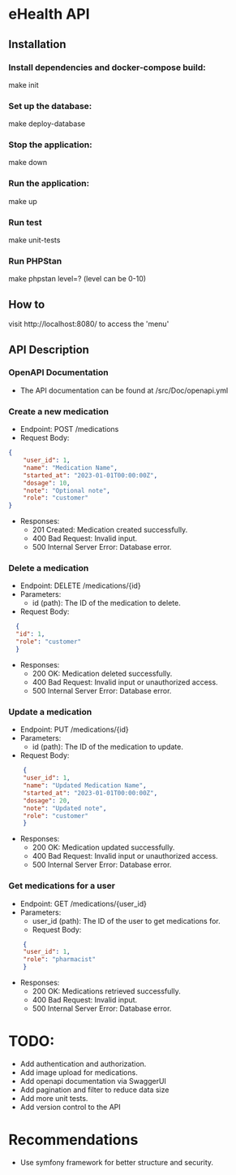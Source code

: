 # eHealth API

## Installation

### Install dependencies and docker-compose build:
make init 

### Set up the database:  
make deploy-database

### Stop the application:
make down

### Run the application:
make up

### Run test
make unit-tests

### Run PHPStan
make phpstan level=? (level can be 0-10)

## How to

 visit http://localhost:8080/ to access the 'menu'



## API Description

### OpenAPI Documentation
- The API documentation can be found at  /src/Doc/openapi.yml

### Create a new medication
- Endpoint: POST /medications
- Request Body:
```json
{
    "user_id": 1,
    "name": "Medication Name",
    "started_at": "2023-01-01T00:00:00Z",
    "dosage": 10,
    "note": "Optional note",
    "role": "customer"
}
```
- Responses:
    - 201 Created: Medication created successfully.
    - 400 Bad Request: Invalid input.
    - 500 Internal Server Error: Database error.
  
### Delete a medication
- Endpoint: DELETE /medications/{id}
- Parameters: 
  - id (path): The ID of the medication to delete.
- Request Body:
```json
  {
  "id": 1,
  "role": "customer"
  }
  ```
- Responses:
  - 200 OK: Medication deleted successfully.
   - 400 Bad Request: Invalid input or unauthorized access.
    - 500 Internal Server Error: Database error.
    
### Update a medication
- Endpoint: PUT /medications/{id}
- Parameters:
    - id (path): The ID of the medication to update.
- Request Body:
```json
    {
    "user_id": 1,
    "name": "Updated Medication Name",
    "started_at": "2023-01-01T00:00:00Z",
    "dosage": 20,
    "note": "Updated note",
    "role": "customer"
    }
```
- Responses:
    - 200 OK: Medication updated successfully.
    - 400 Bad Request: Invalid input or unauthorized access.
    - 500 Internal Server Error: Database error.
    
### Get medications for a user
- Endpoint: GET /medications/{user_id}
- Parameters:
  - user_id (path): The ID of the user to get medications for.
  - Request Body:
```json
    {
    "user_id": 1,
    "role": "pharmacist"
    }
```
- Responses:
  - 200 OK: Medications retrieved successfully.
  - 400 Bad Request: Invalid input.
  - 500 Internal Server Error: Database error.



# TODO:

- Add authentication and authorization.
- Add image upload for medications.
- Add openapi documentation via SwaggerUI
- Add pagination and filter to reduce data size
- Add more unit tests.
- Add version control to the API


# Recommendations

- Use symfony framework for better structure and security.
